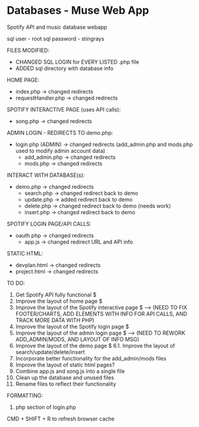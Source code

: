 # Databases - Muse Web App

Spotify API and music database webapp

sql user - root
sql password - stingrays

FILES MODIFIED:

- CHANGED SQL LOGIN for EVERY LISTED .php file
- ADDED sql directory with database info

HOME PAGE:

- index.php -> changed redirects
- requestHandler.php -> changed redirects

SPOTIFY INTERACTIVE PAGE (uses API calls):

- song.php -> changed redirects

ADMIN LOGIN - REDIRECTS TO demo.php:

- login.php (ADMIN) -> changed redirects (add_admin.php and mods.php used to modify admin account data)
  - add_admin.php -> changed redirects
  - mods.php -> changed redirects

INTERACT WITH DATABASE(s):

- demo.php -> changed redirects
  - search.php -> changed redirect back to demo
  - update.php -> added redirect back to demo
  - delete.php -> changed redirect back to demo (needs work)
  - insert.php -> changed redirect back to demo

SPOTIFY LOGIN PAGE/API CALLS:

- oauth.php -> changed redirects
  - app.js -> changed redirect URL and API info

STATIC HTML:

- devplan.html -> changed redirects
- project.html -> changed redirects

TO DO:

1. Get Spotify API fully functional $
2. Improve the layout of home page $
3. Improve the layout of the Spotify interactive page $ --> (NEED TO FIX FOOTER/CHARTS, ADD ELEMENTS WITH INFO FOR API CALLS, AND TRACK MORE DATA WITH PHP)
4. Improve the layout of the Spotify login page $
5. Improve the layout of the admin login page $ --> (NEED TO REWORK ADD_ADMIN/MODS, AND LAYOUT OF INFO MSG)
6. Improve the layout of the demo page $
   6.1. Improve the layout of search/update/delete/insert
7. Incorporate better functionality for the add_admin/mods files
8. Improve the layout of static html pages?
9. Combine app.js and song.js into a single file
10. Clean up the database and unused files
11. Rename files to reflect their functionality

FORMATTING:

1. php section of login.php

CMD + SHIFT + R to refresh browser cache
